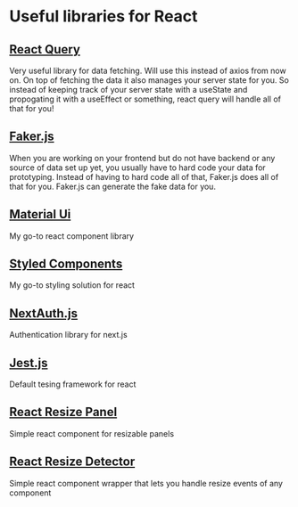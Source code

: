 # Useful libraries for React

## [React Query](https://react-query.tanstack.com/)

Very useful library for data fetching. Will use this instead of axios from now on. On top of fetching the data
it also manages your server state for you. So instead of keeping track of your server state with a useState and
propogating it with a useEffect or something, react query will handle all of that for you!

## [Faker.js](https://www.npmjs.com/package/Faker)

When you are working on your frontend but do not have backend or any source of data set up yet, you usually have to hard code
your data for prototyping. Instead of having to hard code all of that, Faker.js does all of that for you. Faker.js can generate
the fake data for you.

## [Material Ui](https://material-ui.com/)

My go-to react component library

## [Styled Components](https://styled-components.com/)

My go-to styling solution for react

## [NextAuth.js](https://next-auth.js.org/)

Authentication library for next.js

## [Jest.js](https://jestjs.io/)

Default tesing framework for react

## [React Resize Panel](https://www.npmjs.com/package/react-resize-panel)

Simple react component for resizable panels

## [React Resize Detector](https://www.npmjs.com/package/react-resize-detector)

Simple react component wrapper that lets you handle resize events of any component
